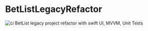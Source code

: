 # BetListLegacyRefactor
![ci](https://github.com/spyrosskordos/BetListLegacyRefactor/actions/workflows/ci.yml/badge.svg)
BetList legacy project refactor with swift UI, MVVM, Unit Tests
